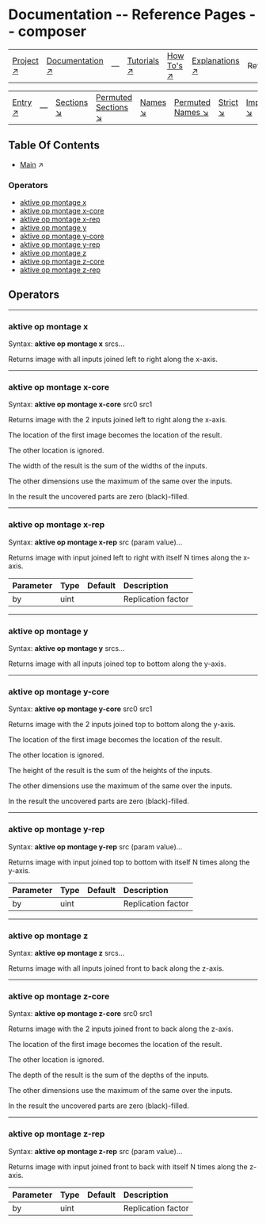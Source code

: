 # Documentation -- Reference Pages -- composer

||||||||
|---|---|---|---|---|---|---|
|[Project ↗](../../README.md)|[Documentation ↗](../index.md)|&mdash;|[Tutorials ↗](../tutorials.md)|[How To's ↗](../howtos.md)|[Explanations ↗](../explanations.md)|References|

|||||||||
|---|---|---|---|---|---|---|---|
|[Entry ↗](index.md)|&mdash;|[Sections ↘](bysection.md)|[Permuted Sections ↘](bypsection.md)|[Names ↘](byname.md)|[Permuted Names ↘](bypname.md)|[Strict ↘](strict.md)|[Implementations ↘](bylang.md)|

## Table Of Contents

  - [Main](index.md) ↗


### Operators

 - [aktive op montage x](#op_montage_x)
 - [aktive op montage x-core](#op_montage_x_core)
 - [aktive op montage x-rep](#op_montage_x_rep)
 - [aktive op montage y](#op_montage_y)
 - [aktive op montage y-core](#op_montage_y_core)
 - [aktive op montage y-rep](#op_montage_y_rep)
 - [aktive op montage z](#op_montage_z)
 - [aktive op montage z-core](#op_montage_z_core)
 - [aktive op montage z-rep](#op_montage_z_rep)

## Operators

---
### <a name='op_montage_x'></a> aktive op montage x

Syntax: __aktive op montage x__ srcs...

Returns image with all inputs joined left to right along the x-axis.


---
### <a name='op_montage_x_core'></a> aktive op montage x-core

Syntax: __aktive op montage x-core__ src0 src1

Returns image with the 2 inputs joined left to right along the x-axis.

The location of the first image becomes the location of the result.

The other location is ignored.

The width of the result is the sum of the widths of the inputs.

The other dimensions use the maximum of the same over the inputs.

In the result the uncovered parts are zero (black)-filled.


---
### <a name='op_montage_x_rep'></a> aktive op montage x-rep

Syntax: __aktive op montage x-rep__ src (param value)...

Returns image with input joined left to right with itself N times along the x-axis.

|Parameter|Type|Default|Description|
|:---|:---|:---|:---|
|by|uint||Replication factor|

---
### <a name='op_montage_y'></a> aktive op montage y

Syntax: __aktive op montage y__ srcs...

Returns image with all inputs joined top to bottom along the y-axis.


---
### <a name='op_montage_y_core'></a> aktive op montage y-core

Syntax: __aktive op montage y-core__ src0 src1

Returns image with the 2 inputs joined top to bottom along the y-axis.

The location of the first image becomes the location of the result.

The other location is ignored.

The height of the result is the sum of the heights of the inputs.

The other dimensions use the maximum of the same over the inputs.

In the result the uncovered parts are zero (black)-filled.


---
### <a name='op_montage_y_rep'></a> aktive op montage y-rep

Syntax: __aktive op montage y-rep__ src (param value)...

Returns image with input joined top to bottom with itself N times along the y-axis.

|Parameter|Type|Default|Description|
|:---|:---|:---|:---|
|by|uint||Replication factor|

---
### <a name='op_montage_z'></a> aktive op montage z

Syntax: __aktive op montage z__ srcs...

Returns image with all inputs joined front to back along the z-axis.


---
### <a name='op_montage_z_core'></a> aktive op montage z-core

Syntax: __aktive op montage z-core__ src0 src1

Returns image with the 2 inputs joined front to back along the z-axis.

The location of the first image becomes the location of the result.

The other location is ignored.

The depth of the result is the sum of the depths of the inputs.

The other dimensions use the maximum of the same over the inputs.

In the result the uncovered parts are zero (black)-filled.


---
### <a name='op_montage_z_rep'></a> aktive op montage z-rep

Syntax: __aktive op montage z-rep__ src (param value)...

Returns image with input joined front to back with itself N times along the z-axis.

|Parameter|Type|Default|Description|
|:---|:---|:---|:---|
|by|uint||Replication factor|

